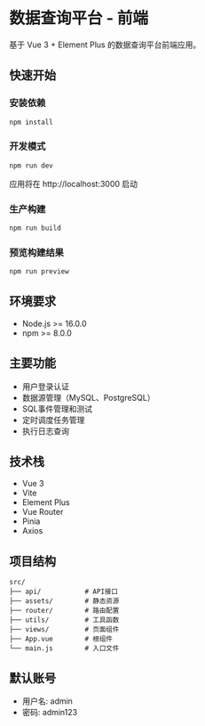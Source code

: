 # 数据查询平台 - 前端

基于 Vue 3 + Element Plus 的数据查询平台前端应用。

## 快速开始

### 安装依赖
```bash
npm install
```

### 开发模式
```bash
npm run dev
```

应用将在 http://localhost:3000 启动

### 生产构建
```bash
npm run build
```

### 预览构建结果
```bash
npm run preview
```

## 环境要求

- Node.js >= 16.0.0
- npm >= 8.0.0

## 主要功能

- 用户登录认证
- 数据源管理（MySQL、PostgreSQL）
- SQL事件管理和测试
- 定时调度任务管理
- 执行日志查询

## 技术栈

- Vue 3
- Vite
- Element Plus
- Vue Router
- Pinia
- Axios

## 项目结构

```
src/
├── api/           # API接口
├── assets/        # 静态资源
├── router/        # 路由配置
├── utils/         # 工具函数
├── views/         # 页面组件
├── App.vue        # 根组件
└── main.js        # 入口文件
```

## 默认账号

- 用户名: admin
- 密码: admin123
